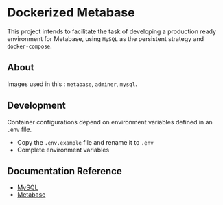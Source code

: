 # Dockerized Metabase

This project intends to facilitate the task of developing a production ready environment for Metabase, using `MySQL` as the persistent strategy and `docker-compose`.

## About

Images used in this : `metabase`, `adminer`, `mysql`.

## Development

Container configurations depend on environment variables defined in an `.env` file.

+ Copy the `.env.example` file and rename it to `.env`
+ Complete environment variables

## Documentation Reference

+ [MySQL](https://hub.docker.com/_/mysql)
+ [Metabase](https://www.metabase.com/docs/latest/operations-guide/configuring-application-database.html)
